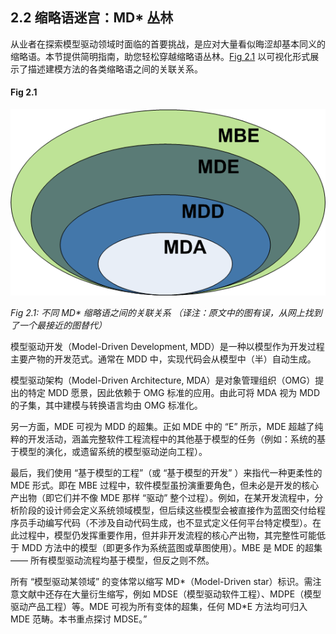 ## 2.2 缩略语迷宫：MD\* 丛林
从业者在探索模型驱动领域时面临的首要挑战，是应对大量看似晦涩却基本同义的缩略语。本节提供简明指南，助您轻松穿越缩略语丛林。[Fig 2.1](#fig-2.1) 以可视化形式展示了描述建模方法的各类缩略语之间的关联关系。

#### Fig 2.1
![Fig 2.1](../img/fig2.1.png)

*Fig 2.1: 不同 MD\* 缩略语之间的关联关系* *（译注：原文中的图有误，从网上找到了一个最接近的图替代）*

模型驱动开发（Model-Driven Development, MDD）是一种以模型作为开发过程主要产物的开发范式。通常在 MDD 中，实现代码会从模型中（半）自动生成。

模型驱动架构（Model-Driven Architecture, MDA）是对象管理组织（OMG）提出的特定 MDD 愿景，因此依赖于 OMG 标准的应用。由此可将 MDA 视为 MDD 的子集，其中建模与转换语言均由 OMG 标准化。

另一方面，MDE 可视为 MDD 的超集。正如 MDE 中的 “E” 所示，MDE 超越了纯粹的开发活动，涵盖完整软件工程流程中的其他基于模型的任务（例如：系统的基于模型的演化，或遗留系统的模型驱动逆向工程）。

最后，我们使用 “基于模型的工程”（或 “基于模型的开发” ）来指代一种更柔性的 MDE 形式。即在 MBE 过程中，软件模型虽扮演重要角色，但未必是开发的核心产出物（即它们并不像 MDE 那样 “驱动” 整个过程）。例如，在某开发流程中，分析阶段的设计师会定义系统领域模型，但后续这些模型会被直接作为蓝图交付给程序员手动编写代码（不涉及自动代码生成，也不显式定义任何平台特定模型）。在此过程中，模型仍发挥重要作用，但并非开发流程的核心产出物，其完整性可能低于 MDD 方法中的模型（即更多作为系统蓝图或草图使用）。MBE 是 MDE 的超集 —— 所有模型驱动流程均基于模型，但反之则不然。

所有 “模型驱动某领域” 的变体常以缩写 MD\*（Model-Driven star）标识。需注意文献中还存在大量衍生缩写，例如 MDSE（模型驱动软件工程）、MDPE（模型驱动产品工程）等。MDE 可视为所有变体的超集，任何 MD\*E 方法均可归入 MDE 范畴。本书重点探讨 MDSE。”

